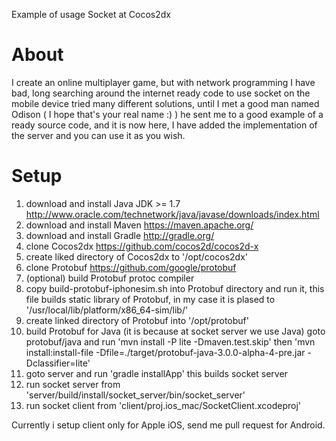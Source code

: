 Example of usage Socket at Cocos2dx

# About
I create an online multiplayer game, but with network programming I have bad, long searching around the internet ready code to use socket on the mobile device tried many different solutions, until I met a good man named Odison ( I hope that's your real name :) ) he sent me to a good example of a ready source code, and it is now here, I have added the implementation of the server and you can use it as you wish.

# Setup
1. download and install Java JDK >= 1.7 http://www.oracle.com/technetwork/java/javase/downloads/index.html
2. download and install Maven https://maven.apache.org/
3. download and install Gradle http://gradle.org/
4. clone Cocos2dx https://github.com/cocos2d/cocos2d-x
5. create liked directory of Cocos2dx to '/opt/cocos2dx'
6. clone Protobuf https://github.com/google/protobuf
7. (optional) build Protobuf protoc compiler
8. copy build-protobuf-iphonesim.sh into Protobuf directory and run it, this file builds static library of Protobuf, in my case it is plased to '/usr/local/lib/platform/x86_64-sim/lib/'
9. create linked directory of Protobuf into '/opt/protobuf' 
10. build Protobuf for Java (it is because at socket server we use Java) goto protobuf/java and run 'mvn install -P lite -Dmaven.test.skip' then 'mvn install:install-file -Dfile=./target/protobuf-java-3.0.0-alpha-4-pre.jar -Dclassifier=lite'
11. goto server and run 'gradle installApp' this builds socket server
12. run socket server from 'server/build/install/socket_server/bin/socket_server'
13. run socket client from 'client/proj.ios_mac/SocketClient.xcodeproj'

Currently i setup client only for Apple iOS, send me pull request for Android.
